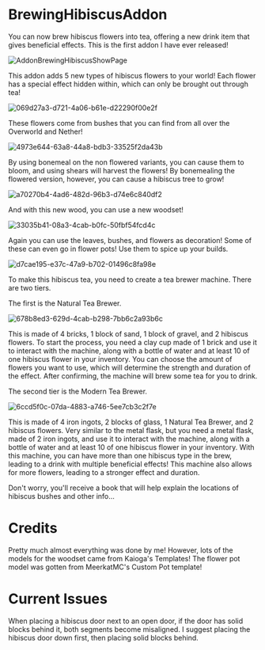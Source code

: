 # BrewingHibiscusAddon
You can now brew hibiscus flowers into tea, offering a new drink item that gives beneficial effects. This is the first addon I have ever released!

![AddonBrewingHibiscusShowPage](https://github.com/user-attachments/assets/5756d57d-af18-4da0-9aaf-338a23df460e)

This addon adds 5 new types of hibiscus flowers to your world! Each flower has a special effect hidden within, which can only be brought out through tea!

![069d27a3-d721-4a06-b61e-d22290f00e2f](https://github.com/user-attachments/assets/c57be238-6df3-43c1-8731-a637f5ac69e0)

These flowers come from bushes that you can find from all over the Overworld and Nether!

![4973e644-63a8-44a8-bdb3-33525f2da43b](https://github.com/user-attachments/assets/e9d77d5a-6c36-4019-a4df-0835d06f8657)

By using bonemeal on the non flowered variants, you can cause them to bloom, and using shears will harvest the flowers! By bonemealing the flowered version, however, you can cause a hibiscus tree to grow!

![a70270b4-4ad6-482d-96b3-d74e6c840df2](https://github.com/user-attachments/assets/527312aa-b6ef-4a8d-95b1-e95f524bf198)

And with this new wood, you can use a new woodset!

![33035b41-08a3-4cab-b0fc-50fbf54fcd4c](https://github.com/user-attachments/assets/438771d8-26f3-46ce-a33f-f7ec326f9b0d)

Again you can use the leaves, bushes, and flowers as decoration! Some of these can even go in flower pots! Use them to spice up your builds.

![d7cae195-e37c-47a9-b702-01496c8fa98e](https://github.com/user-attachments/assets/b8db2501-0e80-4642-b685-30397a7d3ccf)

To make this hibiscus tea, you need to create a tea brewer machine. There are two tiers.

The first is the Natural Tea Brewer. 

![678b8ed3-629d-4cab-b298-7bb6c2a93b6c](https://github.com/user-attachments/assets/ed9d810b-e1f9-4742-8595-41e50e3446f1)

This is made of 4 bricks, 1 block of sand, 1 block of gravel, and 2 hibiscus flowers. To start the process, you need a clay cup made of 1 brick and use it to interact with the machine, along with a bottle of water and at least 10 of one hibiscus flower in your inventory. You can choose the amount of flowers you want to use, which will determine the strength and duration of the effect. After confirming, the machine will brew some tea for you to drink.

The second tier is the Modern Tea Brewer.

![6ccd5f0c-07da-4883-a746-5ee7cb3c2f7e](https://github.com/user-attachments/assets/ac1a6c25-7b01-4cba-b112-75befba57b28)

This is made of 4 iron ingots, 2 blocks of glass, 1 Natural Tea Brewer, and 2 hibiscus flowers. Very similar to the metal flask, but you need a metal flask, made of 2 iron ingots, and use it to interact with the machine, along with a bottle of water and at least 10 of one hibiscus flower in your inventory. With this machine, you can have more than one hibiscus type in the brew, leading to a drink with multiple beneficial effects! This machine also allows for more flowers, leading to a stronger effect and duration.

Don't worry, you'll receive a book that will help explain the locations of hibiscus bushes and other info...

# Credits

Pretty much almost everything was done by me!
However, lots of the models for the woodset came from Kaioga's Templates!
The flower pot model was gotten from MeerkatMC's Custom Pot template!

# Current Issues
When placing a hibiscus door next to an open door, if the door has solid blocks behind it, both segments become misaligned. I suggest placing the hibiscus door down first, then placing solid blocks behind.
